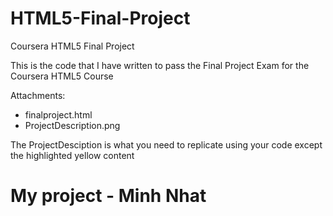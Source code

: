 # HTML5-Final-Project
Coursera HTML5 Final Project

This is the code that I have written to pass the Final Project Exam for the Coursera HTML5 Course

Attachments:
* finalproject.html
* ProjectDescription.png

The ProjectDesciption is what you need to replicate using your code except the highlighted yellow content
# My project - Minh Nhat
